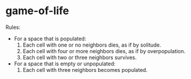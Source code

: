 # game-of-life

Rules:
- For a space that is populated:
  1. Each cell with one or no neighbors dies, as if by solitude.
  2. Each cell with four or more neighbors dies, as if by overpopulation.
  3. Each cell with two or three neighbors survives.
- For a space that is empty or unpopulated:
  1. Each cell with three neighbors becomes populated.
